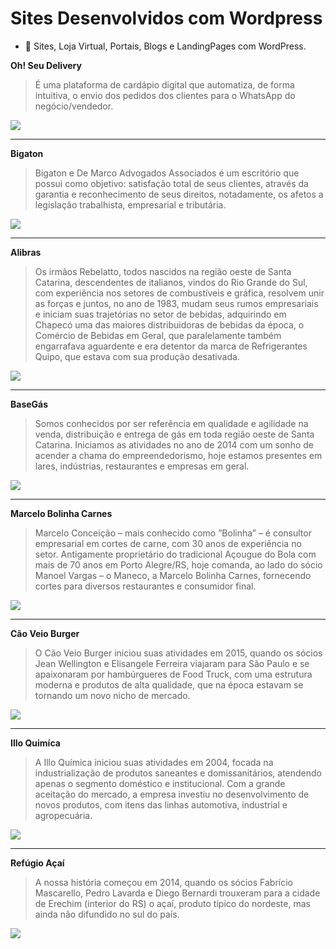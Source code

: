 # Sites Desenvolvidos com Wordpress

- 🔸 Sites, Loja Virtual, Portais, Blogs e LandingPages com WordPress.

**Oh! Seu Delivery**
> É uma plataforma de cardápio digital que automatiza, de forma intuitiva, o envio dos pedidos dos clientes para o WhatsApp do negócio/vendedor.

[![](http://jobs.ruah.digital/ohseudelivery.png)](https://www.ohseudelivery.com.br/)

------------

**Bigaton**
> Bigaton e De Marco Advogados Associados é um escritório que possui como objetivo: satisfação total de seus clientes, através da garantia e reconhecimento de seus direitos, notadamente, os afetos a legislação trabalhista, empresarial e tributária. 

[![](http://jobs.ruah.digital/bigaton.png)](https://bigaton.adv.br/)

------------

**Alibras**
> Os irmãos Rebelatto, todos nascidos na região oeste de Santa Catarina, descendentes de italianos, vindos do Rio Grande do Sul, com experiência nos setores de combustíveis e gráfica, resolvem unir as forças e juntos, no ano de 1983, mudam seus rumos empresariais e iniciam suas trajetórias no setor de bebidas, adquirindo em Chapecó uma das maiores distribuidoras de bebidas da época, o Comércio de Bebidas em Geral, que paralelamente também engarrafava aguardente e era detentor da marca de  Refrigerantes Quipo, que estava com sua produção desativada.

[![](http://jobs.ruah.digital/alibras.png)](http://http://www.alibras.ind.br/)

------------

**BaseGás**
> Somos conhecidos por ser referência em qualidade e agilidade na venda, distribuição e entrega de gás em toda região oeste de Santa Catarina. Iniciamos as atividades no ano de 2014 com um sonho de acender a chama do empreendedorismo, hoje estamos presentes em lares, indústrias, restaurantes e empresas em geral.

[![](http://jobs.ruah.digital/base.png)](https://www.basegas.com.br/)

------------

**Marcelo Bolinha Carnes**
> Marcelo Conceição – mais conhecido como ”Bolinha” – é consultor empresarial em cortes de carne, com 30 anos de experiência no setor. Antigamente proprietário do tradicional Açougue do Bola com mais de 70 anos em Porto Alegre/RS, hoje comanda, ao lado do sócio Manoel Vargas – o Maneco, a Marcelo Bolinha Carnes, fornecendo cortes para diversos restaurantes e consumidor final. 

[![](http://jobs.ruah.digital/bolinha.png)](https://marcelobolinhacarnes.com.br/)

------------

**Cão Veio Burger**
> O Cão Veio Burger iniciou suas atividades em 2015, quando os sócios Jean Wellington e Elisangele Ferreira  viajaram para São Paulo e se apaixonaram por  hambúrgueres de Food Truck, com uma estrutura moderna e produtos de alta qualidade, que na época estavam se tornando um novo nicho de mercado.

[![](http://jobs.ruah.digital/caoveio.png)](https://www.caoveioburger.com.br/)


------------

**Illo Quimíca**
> A Illo Química iniciou suas atividades em 2004, focada na industrialização de produtos saneantes e domissanitários, atendendo apenas o segmento doméstico e institucional. Com a grande aceitação do mercado, a empresa investiu no desenvolvimento de novos produtos, com itens das linhas automotiva, industrial e agropecuária.

[![](http://jobs.ruah.digital/iilo.png)](http://illo.monaleads.com.br/)


------------

**Refúgio Açaí**
> A nossa história começou em 2014, quando os sócios Fabrício Mascarello, Pedro Lavarda e Diego Bernardi trouxeram para a cidade de Erechim (interior do RS) o açaí, produto típico do nordeste, mas ainda não difundido no sul do país.

[![](http://jobs.ruah.digital/refugio.png)](https://refugioacai.com.br/)


